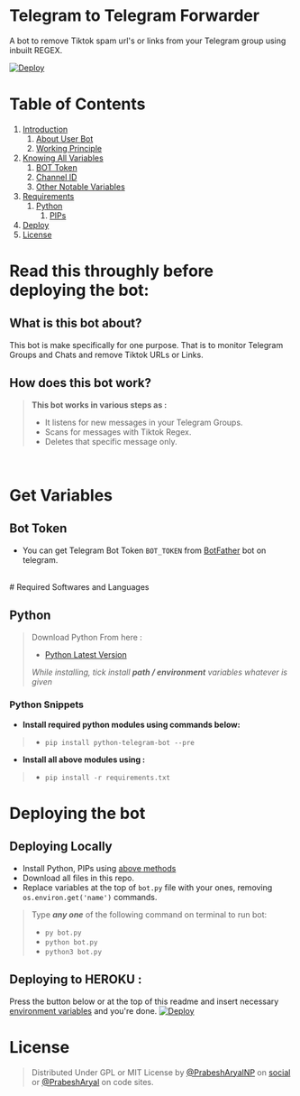 # Telegram to Telegram Forwarder

A bot to remove Tiktok spam url's or links from your Telegram group using inbuilt REGEX.

[![Deploy](https://www.herokucdn.com/deploy/button.svg)](https://heroku.com/deploy?template=https://github.com/prabesharyal/Telegram-Tiktok-Url-Filter/tree/main/)

# Table of Contents
 1. [Introduction](#1)
    1. [About User Bot](#1.1)
	2. [Working Principle](#1.2)
 2. [Knowing All Variables](#2)
	1. [BOT Token](#2.1)
    2. [Channel ID](#2.2)
	3. [Other Notable Variables](#2.3)
 4. [Requirements](#3)
    1. [Python](#3.1)
		1. [PIPs](#3.1.1)
 5. [Deploy](#4)
 6. [License](#lic)


# Read this throughly before deploying the bot: <a name="1"></a>

## What is this bot about?<a name="1.1"></a>
This bot is make specifically for one purpose. That is to monitor Telegram Groups and Chats and remove Tiktok URLs or Links.

## How does this bot work?<a name="1.2"></a>
> **This bot works in various steps as :**
> - It listens for new messages in your Telegram Groups.
> - Scans for messages with Tiktok Regex.
> - Deletes that specific message only.

<br>

# Get Variables <a name="2"></a>

## Bot Token <a name="2.1"></a>
- You can get Telegram Bot Token `BOT_TOKEN` from [BotFather](https://t.me/@BotFather) bot on telegram.

<br>
# Required Softwares and Languages <a name="3"></a>

## Python <a name="3.1"></a>
> Download Python From here :
> - [Python Latest Version](https://www.python.org/downloads/)
>
> *While installing, tick install **path / environment** variables whatever is given*

### Python Snippets <a name="3.1.1"></a>
- **Install required python modules using commands below:**
> - `pip install python-telegram-bot --pre`

- __Install all above modules using :__
> - `pip install -r requirements.txt`


# Deploying the bot <a name="4"></a>

## Deploying Locally
- Install Python, PIPs using [above methods](#3)
- Download all files in this repo.
- Replace variables at the top of `bot.py` file with your ones, removing `os.environ.get('name')` commands.

> Type ***any one*** of the following command on terminal to run bot:
> - `py bot.py`
> - `python bot.py`
> - `python3 bot.py`

## Deploying to HEROKU :
Press the button below or at the top of this readme and insert necessary [environment variables](#environ) and you're done.
[![Deploy](https://www.herokucdn.com/deploy/button.svg)](https://heroku.com/deploy?template=https://github.com/prabesharyal/Telegram-Tiktok-Url-Filter/tree/main/)

# License <a name="lic"></a>
> Distributed Under GPL or MIT License by [@PrabeshAryalNP](https://t.me/prabesharyalnp) on [social](https://twitter.com/prabesharyalnp) or [@PrabeshAryal](https://github.com/prabesharyal) on code sites.

<!-- Bored to write Readme previously, Now fine haha. -->